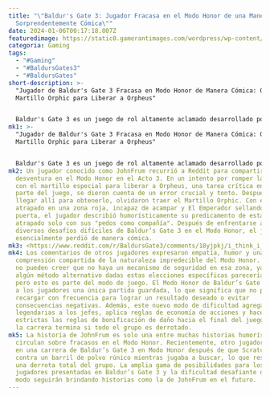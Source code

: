 ```yaml
---
title: "\"Baldur's Gate 3: Jugador Fracasa en el Modo Honor de una Manera
  Sorprendentemente Cómica\""
date: 2024-01-06T00:17:18.007Z
featuredimage: https://static0.gamerantimages.com/wordpress/wp-content/uploads/2024/01/karlach-copy.jpg?q=50&fit=contain&w=1140&h=&dpr=1.5
categoria: Gaming
tags:
  - "#Gaming"
  - "#BaldursGates3"
  - "#BaldursGates"
short-description: >-
  "Jugador de Baldur's Gate 3 Fracasa en Modo Honor de Manera Cómica: Olvida el
  Martillo Orphic para Liberar a Orpheus"


  Baldur's Gate 3 es un juego de rol altamente aclamado desarrollado por Larian Studios en 2023. Entre otras cosas, el juego ha sido elogiado por sus posibilidades expansivas y mecánicas bien elaboradas. Desde su lanzamiento en agosto de 2023, la comunidad ha comultados, Baldur’s Gate 3 aseguró el premio al Juego del Año en la ceremonia de los Game Awards de 2023.
mk1: >-
  "Jugador de Baldur's Gate 3 Fracasa en Modo Honor de Manera Cómica: Olvida el
  Martillo Orphic para Liberar a Orpheus"


  Baldur's Gate 3 es un juego de rol altamente aclamado desarrollado por Larian Studios en 2023. Entre otras cosas, el juego ha sido elogiado por sus posibilidades expansivas y mecánicas bien elaboradas. Desde su lanzamiento en agosto de 2023, la comunidad ha compartido muchas formas ingeniosas y creativas de navegar por el juego y superar sus diversos desafíos a lo largo de sus aproximadamente 100 horas de juego (y aún más en algunos casos). Debido al tremendo trabajo detrás del juego y sus impresionantes resultados, Baldur’s Gate 3 aseguró el premio al Juego del Año en la ceremonia de los Game Awards de 2023.
mk2: Un jugador conocido como JohnFrum recurrió a Reddit para compartir su
  desventura en el Modo Honor en el Acto 3. En un intento por romper las rocas
  con el martillo especial para liberar a Orpheus, una tarea crítica en esa
  parte del juego, se dieron cuenta de un error crucial y tonto. Después de
  llegar allí para obtenerlo, olvidaron traer el Martillo Orphic. Con el grupo
  atrapado en una zona roja, incapaz de acampar y El Emperador sellando la
  puerta, el jugador describió humorísticamente su predicamento de estar
  atrapado solo con sus "pedos como compañía". Después de enfrentarse a los
  diversos desafíos difíciles de Baldur’s Gate 3 en el Modo Honor, el jugador
  esencialmente perdió de manera cómica.
mk3: <https://www.reddit.com/r/BaldursGate3/comments/18yjpkj/i_think_i_just_found_the_stupidest_way_to_fail_an/?embed_host_url=https://gamerant.com/baldurs-gate-3-honor-mode-fail-orphic-hammer/>
mk4: Los comentarios de otros jugadores expresaron empatía, humor y una
  comprensión compartida de la naturaleza impredecible del Modo Honor. Algunos
  no pueden creer que no haya un mecanismo de seguridad en esa zona, ya que
  algún método alternativo dadas estas elecciones específicas parecería obvio,
  pero esto es parte del modo de juego. El Modo Honor de Baldur’s Gate 3 solo da
  a los jugadores una única partida guardada, lo que significa que no pueden
  recargar con frecuencia para lograr un resultado deseado o evitar
  consecuencias negativas. Además, este nuevo modo de dificultad agrega acciones
  legendarias a los jefes, aplica reglas de economía de acciones y hace más
  estrictas las reglas de bonificación de daño hacia el final del juego. Además,
  la carrera termina si todo el grupo es derrotado.
mk5: La historia de JohnFrum es solo una entre muchas historias humorísticas que
  circulan sobre fracasos en el Modo Honor. Recientemente, otro jugador fracasó
  en una carrera de Baldur’s Gate 3 en Modo Honor después de que Scratch cargara
  contra un barril de polvo rúnico mientras jugaba a buscar, lo que resultó en
  una derrota total del grupo. La amplia gama de posibilidades para los
  jugadores presentadas en Baldur’s Gate 3 y la dificultad desafiante del nuevo
  modo seguirán brindando historias como la de JohnFrum en el futuro.
---
```

